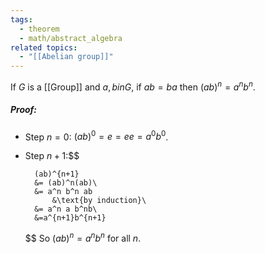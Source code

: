 ```yaml
---
tags:
  - theorem
  - math/abstract_algebra
related topics:
  - "[[Abelian group]]"
---
```

If $G$ is a [[Group]] and $a,b in G$, if $ab=ba$ then $(ab)^n=a^nb^n$.
##### Proof:
- Step $n=0$:
	$(ab)^0=e=ee=a^0 b^0$.
- Step $n+1$:$$
	
		(ab)^{n+1}
		&= (ab)^n(ab)\
		&= a^n b^n ab
			&\text{by induction}\
		&= a^n a b^nb\
		&=a^{n+1}b^{n+1}
	
	$$
So $(ab)^n=a^nb^n$ for all $n$.

